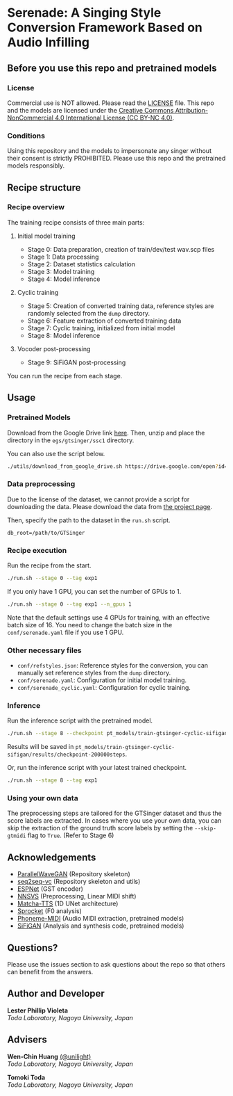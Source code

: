 # Serenade: A Singing Style Conversion Framework Based on Audio Infilling

## Before you use this repo and pretrained models

### License
Commercial use is NOT allowed. Please read the [LICENSE](LICENSE) file. This repo and the models are licensed under the [Creative Commons Attribution-NonCommercial 4.0 International License (CC BY-NC 4.0)](https://creativecommons.org/licenses/by-nc/4.0/).

### Conditions
Using this repository and the models to impersonate any singer without their consent is strictly PROHIBITED. Please use this repo and the pretrained models responsibly.

## Recipe structure
### Recipe overview
The training recipe consists of three main parts:

1. Initial model training
   - Stage 0: Data preparation, creation of train/dev/test wav.scp files
   - Stage 1: Data processing 
   - Stage 2: Dataset statistics calculation
   - Stage 3: Model training
   - Stage 4: Model inference

2. Cyclic training
   - Stage 5: Creation of converted training data, reference styles are randomly selected from the `dump` directory.
   - Stage 6: Feature extraction of converted training data 
   - Stage 7: Cyclic training, initialized from initial model
   - Stage 8: Model inference

3. Vocoder post-processing
   - Stage 9: SiFiGAN post-processing

You can run the recipe from each stage.

## Usage

### Pretrained Models
Download from the Google Drive link [here](https://drive.google.com/file/d/1ZhJgLHzwduELL2rzleOGDxLu4ivJ6ss-/view?usp=sharing). Then, unzip and place the directory in the `egs/gtsinger/ssc1` directory.

You can also use the script below.
```bash
./utils/download_from_google_drive.sh https://drive.google.com/open?id=1ZhJgLHzwduELL2rzleOGDxLu4ivJ6ss- . "tar.gz"
```

### Data preprocessing
Due to the license of the dataset, we cannot provide a script for downloading the data. Please download the data from [the project page](https://github.com/AaronZ345/GTSinger).

Then, specify the path to the dataset in the `run.sh` script.

```
db_root=/path/to/GTSinger
```

### Recipe execution

Run the recipe from the start.
```bash
./run.sh --stage 0 --tag exp1
```

If you only have 1 GPU, you can set the number of GPUs to 1.
```bash
./run.sh --stage 0 --tag exp1 --n_gpus 1
```
Note that the default settings use 4 GPUs for training, with an effective batch size of 16. You need to change the batch size in the `conf/serenade.yaml` file if you use 1 GPU.

### Other necessary files
- `conf/refstyles.json`: Reference styles for the conversion, you can manually set reference styles from the `dump` directory.
- `conf/serenade.yaml`: Configuration for initial model training.
- `conf/serenade_cyclic.yaml`: Configuration for cyclic training.


### Inference
Run the inference script with the pretrained model.

```bash
./run.sh --stage 8 --checkpoint pt_models/train-gtsinger-cyclic-sifigan/checkpoint-200000steps.pkl
```
Results will be saved in `pt_models/train-gtsinger-cyclic-sifigan/results/checkpoint-200000steps`.

Or, run the inference script with your latest trained checkpoint.

```bash
./run.sh --stage 8 --tag exp1
```

### Using your own data
The preprocessing steps are tailored for the GTSinger dataset and thus the score labels are extracted. In cases where you use your own data, you can skip the extraction of the ground truth score labels by setting the `--skip-gtmidi` flag to `True`. (Refer to Stage 6)

## Acknowledgements
- [ParallelWaveGAN](https://github.com/kan-bayashi/ParallelWaveGAN/) (Repository skeleton)
- [seq2seq-vc](https://github.com/unilight/seq2seq-vc) (Repository skeleton and utils)
- [ESPNet](https://github.com/espnet/espnet) (GST encoder)
- [NNSVS](https://github.com/nnsvs/nnsvs) (Preprocessing, Linear MIDI shift)
- [Matcha-TTS](https://github.com/shivammehta25/Matcha-TTS) (1D UNet architecture)
- [Sprocket](https://github.com/k2kobayashi/sprocket) (F0 analysis)
- [Phoneme-MIDI](https://github.com/seyong92/phoneme-informed-note-level-singing-transcription) (Audio MIDI extraction, pretrained models)
- [SiFiGAN](https://github.com/chomeyama/SiFiGAN) (Analysis and synthesis code, pretrained models)


## Questions?
Please use the issues section to ask questions about the repo so that others can benefit from the answers.

## Author and Developer
**Lester Phillip Violeta**  
*Toda Laboratory, Nagoya University, Japan*  

## Advisers
**Wen-Chin Huang** [(@unilight)](https://github.com/unilight)  
*Toda Laboratory, Nagoya University, Japan*

**Tomoki Toda**  
*Toda Laboratory, Nagoya University, Japan*
